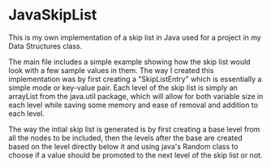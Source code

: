 # JavaSkipList
This is my own implementation of a skip list in Java used for a project in my Data Structures class.

The main file includes a simple example showing how the skip list would look with a few sample values in them. The way I created this implementation was by first creating a "SkipListEntry" which is essentially a simple mode or key-value pair.
Each level of the skip list is simply an arrayList from the java.util package, which will allow for both variable size in each level while saving some memory and ease of removal and addition to each level. 

The way the intial skip list is generated is by first creating a base level from all the nodes to be included, then the levels after the base are created based on the level directly below it and using java's Random class to choose if a value should be promoted to the next level of the skip list or not.
